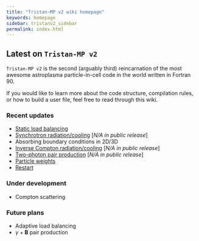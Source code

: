 ```yaml
---
title: "Tristan-MP v2 wiki homepage"
keywords: homepage
sidebar: tristanv2_sidebar
permalink: index.html
---
```


## Latest on `Tristan-MP v2`

`Tristan-MP v2` is the second (arguably third) reincarnation of the most awesome astroplasma particle-in-cell code in the world written in Fortran 90.

If you would like to learn more about the code structure, compilation rules, or how to build a user file, feel free to read through this wiki.

### Recent updates

* [Static load balancing](tristanv2-loadbal.html#static-load-balancing)
* [Synchrotron radiation/cooling](tristanv2-radiation.html#synchrotron-cooling) [_N/A in public release_]
* Absorbing boundary conditions in 2D/3D
* [Inverse Compton radiation/cooling](tristanv2-radiation.html#inverse-compton-cooling) [_N/A in public release_]
* [Two-photon pair production](tristanv2-qed.html) [_N/A in public release_]
* [Particle weights](tristanv2-downsampling.html)
* [Restart](tristanv2-restart.html)

### Under development

* Compton scattering

### Future plans

* Adaptive load balancing
* $\gamma + \boldsymbol{B}$ pair production
